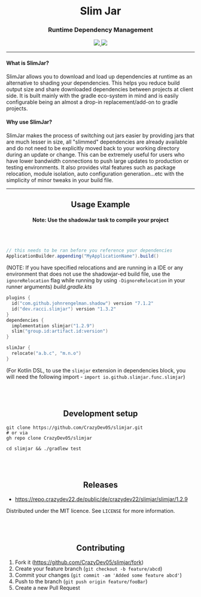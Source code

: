 <h1 align="center">Slim Jar</h1>
<h3 align="center">Runtime Dependency Management</h3>
  <div align="center">
    <a href="https://github.com/CrazyDev05/slimjar">
        <img src="https://img.shields.io/github/license/DaRacci/slimjar">
    </a>
    <a href="https://github.com/CrazyDev05/slimjar/actions/workflows/gradle.yml">
        <img src="https://github.com/CrazyDev05/slimjar/actions/workflows/gradle.yml/badge.svg">
    </a>
  </div>

<hr>

<h4>What is SlimJar?</h4>

SlimJar allows you to download and load up dependencies at runtime as an alternative to shading your dependencies. This helps you reduce build output size and share downloaded dependencies between projects at client side. It is built mainly with the gradle eco-system in mind and is easily configurable being an almost a drop-in replacement/add-on to gradle projects.

<h4>Why use SlimJar?</h4>

SlimJar makes the process of switching out jars easier by providing jars that are much lesser in size, all "slimmed" dependencies are already available and do not need to be explicitly moved back to your working directory during an update or change. This can be extremely useful for users who have lower bandwidth connections to push large updates to production or testing environments. It also provides vital features such as package relocation, module isolation, auto configuration generation...etc with the simplicity of minor tweaks in your build file.

<hr>

<h2 align="center">Usage Example</h2>
<h4 align="center">Note: Use the shadowJar task to compile your project</h4>
<br><br>


```java
// this needs to be ran before you reference your dependencies
ApplicationBuilder.appending("MyApplicationName").build()
```
(NOTE: If you have specified relocations and are running in a IDE or any environment that does not use the shadowjar-ed build file, use the `ignoreRelocation` flag while running by using `-DignoreRelocation` in your runner arguments)
*build.gradle.kts*
```kotlin
plugins {
  id("com.github.johnrengelman.shadow") version "7.1.2"
  id("dev.racci.slimjar") version "1.3.2"
}
dependencies {
  implementation slimjar("1.2.9")
  slim("group.id:artifact.id:version")
}

slimJar {
  relocate("a.b.c", "m.n.o")
}
```

(For Kotlin DSL, to use the `slimjar` extension in dependencies block, you will need the following import - `import io.github.slimjar.func.slimjar`)

<br>
<br>
<h2 align="center">Development setup</h2>


```shell
git clone https://github.com/CrazyDev05/slimjar.git
# or via
gh repo clone CrazyDev05/slimjar

cd slimjar && ./gradlew test
```
<br>
<br>
<h2 align="center">Releases</h2>

* https://repo.crazydev22.de/public/de/crazydev22/slimjar/slimjar/1.2.9

Distributed under the MIT licence. See ``LICENSE`` for more information.

<br>
<br>
<h2 align="center">Contributing</h2>

1. Fork it (<https://github.com/CrazyDev05/slimjar/fork>)
2. Create your feature branch (`git checkout -b feature/abcd`)
3. Commit your changes (`git commit -am 'Added some feature abcd'`)
4. Push to the branch (`git push origin feature/fooBar`)
5. Create a new Pull Request
